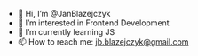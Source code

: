 - 👋 Hi, I’m @JanBlazejczyk
- 👀 I’m interested in Frontend Development
- 🌱 I’m currently learning JS
- 📫 How to reach me: jb.blazejczyk@gmail.com

<!---
JanBlazejczyk/JanBlazejczyk is a ✨ special ✨ repository because its `README.md` (this file) appears on your GitHub profile.
You can click the Preview link to take a look at your changes.
--->
